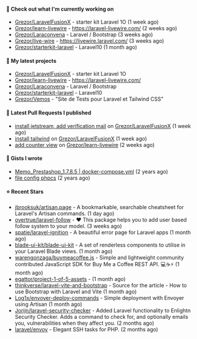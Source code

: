 #### 👷 Check out what I'm currently working on

- [Grezor/LaravelFusionX](https://github.com/Grezor/LaravelFusionX) - starter kit Laravel 1O (1 week ago)
- [Grezor/learn-livewire](https://github.com/Grezor/learn-livewire) - https://laravel-livewire.com/ (2 weeks ago)
- [Grezor/Laraconvena](https://github.com/Grezor/Laraconvena) - Laravel / Bootstrap (3 weeks ago)
- [Grezor/live-wire](https://github.com/Grezor/live-wire) - https://livewire.laravel.com/ (3 weeks ago)
- [Grezor/starterkit-laravel](https://github.com/Grezor/starterkit-laravel) - Laravel10 (1 month ago)

#### 🌱 My latest projects

- [Grezor/LaravelFusionX](https://github.com/Grezor/LaravelFusionX) - starter kit Laravel 1O
- [Grezor/learn-livewire](https://github.com/Grezor/learn-livewire) - https://laravel-livewire.com/
- [Grezor/Laraconvena](https://github.com/Grezor/Laraconvena) - Laravel / Bootstrap
- [Grezor/starterkit-laravel](https://github.com/Grezor/starterkit-laravel) - Laravel10
- [Grezor/Vemos](https://github.com/Grezor/Vemos) - &#34;Site de Tests pour Laravel et Tailwind CSS&#34;

#### 🔨 Latest Pull Requests I published

- [install jetstream, add verification mail](https://github.com/Grezor/LaravelFusionX/pull/2) on [Grezor/LaravelFusionX](https://github.com/Grezor/LaravelFusionX) (1 week ago)
- [install tailwind](https://github.com/Grezor/LaravelFusionX/pull/1) on [Grezor/LaravelFusionX](https://github.com/Grezor/LaravelFusionX) (1 week ago)
- [add counter view](https://github.com/Grezor/learn-livewire/pull/1) on [Grezor/learn-livewire](https://github.com/Grezor/learn-livewire) (2 weeks ago)

#### 📓 Gists I wrote

- [Memo_Prestashop_1.7.8.5 | docker-compose.yml](https://gist.github.com/eb78b378ed9f40780dc077b361ead337) (2 years ago)
- [file config phpcs](https://gist.github.com/27d8a6056d2e171aed20c26699439861) (2 years ago)

#### ⭐ Recent Stars

- [jbrooksuk/artisan.page](https://github.com/jbrooksuk/artisan.page) - A bookmarkable, searchable cheatsheet for Laravel&#39;s Artisan commands. (1 day ago)
- [overtrue/laravel-follow](https://github.com/overtrue/laravel-follow) - :heart: This package helps you to add user based follow system to your model. (3 weeks ago)
- [spatie/laravel-ignition](https://github.com/spatie/laravel-ignition) - A beautiful error page for Laravel apps (1 month ago)
- [blade-ui-kit/blade-ui-kit](https://github.com/blade-ui-kit/blade-ui-kit) - A set of renderless components to utilise in your Laravel Blade views. (1 month ago)
- [warengonzaga/buymeacoffee.js](https://github.com/warengonzaga/buymeacoffee.js) - Simple and lightweight community contributed JavaScript SDK for Buy Me a Coffee REST API. 💻☕⚡ (1 month ago)
- [egattor/project-1-of-5-assets](https://github.com/egattor/project-1-of-5-assets) -  (1 month ago)
- [thinkverse/laravel-vite-and-bootstrap](https://github.com/thinkverse/laravel-vite-and-bootstrap) - Source for the article - How to use Bootstrap with Laravel and Vite (1 month ago)
- [Log1x/envoyer-deploy-commands](https://github.com/Log1x/envoyer-deploy-commands) - Simple deployment with Envoyer using Artisan (1 month ago)
- [Jorijn/laravel-security-checker](https://github.com/Jorijn/laravel-security-checker) - Added Laravel functionality to Enlightn Security Checker. Adds a command to check for, and optionally emails you, vulnerabilities when they affect you. (2 months ago)
- [laravel/envoy](https://github.com/laravel/envoy) - Elegant SSH tasks for PHP. (2 months ago)
